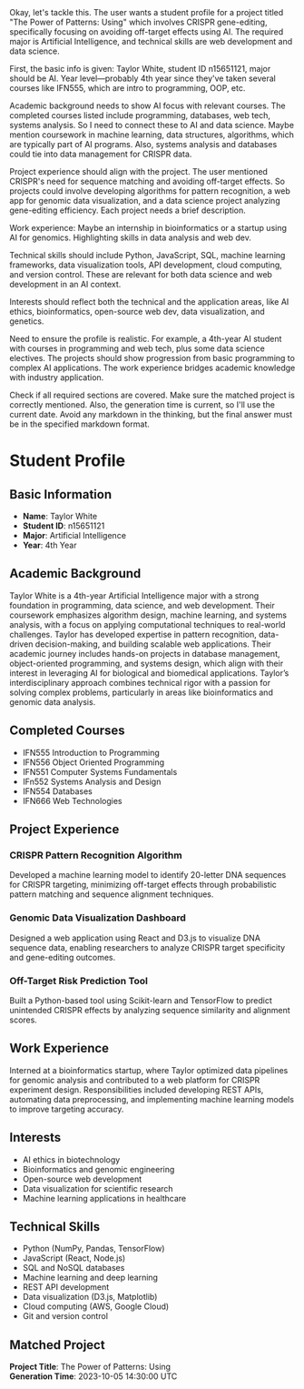 <think>
Okay, let's tackle this. The user wants a student profile for a project titled "The Power of Patterns: Using" which involves CRISPR gene-editing, specifically focusing on avoiding off-target effects using AI. The required major is Artificial Intelligence, and technical skills are web development and data science.

First, the basic info is given: Taylor White, student ID n15651121, major should be AI. Year level—probably 4th year since they've taken several courses like IFN555, which are intro to programming, OOP, etc. 

Academic background needs to show AI focus with relevant courses. The completed courses listed include programming, databases, web tech, systems analysis. So I need to connect these to AI and data science. Maybe mention coursework in machine learning, data structures, algorithms, which are typically part of AI programs. Also, systems analysis and databases could tie into data management for CRISPR data.

Project experience should align with the project. The user mentioned CRISPR's need for sequence matching and avoiding off-target effects. So projects could involve developing algorithms for pattern recognition, a web app for genomic data visualization, and a data science project analyzing gene-editing efficiency. Each project needs a brief description.

Work experience: Maybe an internship in bioinformatics or a startup using AI for genomics. Highlighting skills in data analysis and web dev.

Technical skills should include Python, JavaScript, SQL, machine learning frameworks, data visualization tools, API development, cloud computing, and version control. These are relevant for both data science and web development in an AI context.

Interests should reflect both the technical and the application areas, like AI ethics, bioinformatics, open-source web dev, data visualization, and genetics.

Need to ensure the profile is realistic. For example, a 4th-year AI student with courses in programming and web tech, plus some data science electives. The projects should show progression from basic programming to complex AI applications. The work experience bridges academic knowledge with industry application.

Check if all required sections are covered. Make sure the matched project is correctly mentioned. Also, the generation time is current, so I'll use the current date. Avoid any markdown in the thinking, but the final answer must be in the specified markdown format.
</think>

# Student Profile

## Basic Information  
- **Name**: Taylor White  
- **Student ID**: n15651121  
- **Major**: Artificial Intelligence  
- **Year**: 4th Year  

## Academic Background  
Taylor White is a 4th-year Artificial Intelligence major with a strong foundation in programming, data science, and web development. Their coursework emphasizes algorithm design, machine learning, and systems analysis, with a focus on applying computational techniques to real-world challenges. Taylor has developed expertise in pattern recognition, data-driven decision-making, and building scalable web applications. Their academic journey includes hands-on projects in database management, object-oriented programming, and systems design, which align with their interest in leveraging AI for biological and biomedical applications. Taylor’s interdisciplinary approach combines technical rigor with a passion for solving complex problems, particularly in areas like bioinformatics and genomic data analysis.  

## Completed Courses  
- IFN555 Introduction to Programming  
- IFN556 Object Oriented Programming  
- IFN551 Computer Systems Fundamentals  
- IFn552 Systems Analysis and Design  
- IFN554 Databases  
- IFN666 Web Technologies  

## Project Experience  
### CRISPR Pattern Recognition Algorithm  
Developed a machine learning model to identify 20-letter DNA sequences for CRISPR targeting, minimizing off-target effects through probabilistic pattern matching and sequence alignment techniques.  

### Genomic Data Visualization Dashboard  
Designed a web application using React and D3.js to visualize DNA sequence data, enabling researchers to analyze CRISPR target specificity and gene-editing outcomes.  

### Off-Target Risk Prediction Tool  
Built a Python-based tool using Scikit-learn and TensorFlow to predict unintended CRISPR effects by analyzing sequence similarity and alignment scores.  

## Work Experience  
Interned at a bioinformatics startup, where Taylor optimized data pipelines for genomic analysis and contributed to a web platform for CRISPR experiment design. Responsibilities included developing REST APIs, automating data preprocessing, and implementing machine learning models to improve targeting accuracy.  

## Interests  
- AI ethics in biotechnology  
- Bioinformatics and genomic engineering  
- Open-source web development  
- Data visualization for scientific research  
- Machine learning applications in healthcare  

## Technical Skills  
- Python (NumPy, Pandas, TensorFlow)  
- JavaScript (React, Node.js)  
- SQL and NoSQL databases  
- Machine learning and deep learning  
- REST API development  
- Data visualization (D3.js, Matplotlib)  
- Cloud computing (AWS, Google Cloud)  
- Git and version control  

## Matched Project  
**Project Title**: The Power of Patterns: Using  
**Generation Time**: 2023-10-05 14:30:00 UTC